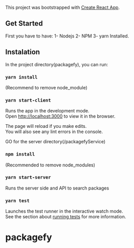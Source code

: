 This project was bootstrapped with [Create React App](https://github.com/facebook/create-react-app).

## Get Started

First you have to have:
1- Nodejs
2- NPM
3- yarn
Installed.

## Instalation

In the project directory(packagefy), you can run:

### `yarn install`
(Recommend to remove node_module)

### `yarn start-client`

Runs the app in the development mode.<br />
Open [http://localhost:3000](http://localhost:3000) to view it in the browser.

The page will reload if you make edits.<br />
You will also see any lint errors in the console.

GO for the server directory(/packagefyService)

### `npm install`
(Recommended to remove node_modules)

### `yarn start-server`
Runs the server side and API to search packages


### `yarn test`

Launches the test runner in the interactive watch mode.<br />
See the section about [running tests](https://facebook.github.io/create-react-app/docs/running-tests) for more information.


# packagefy
